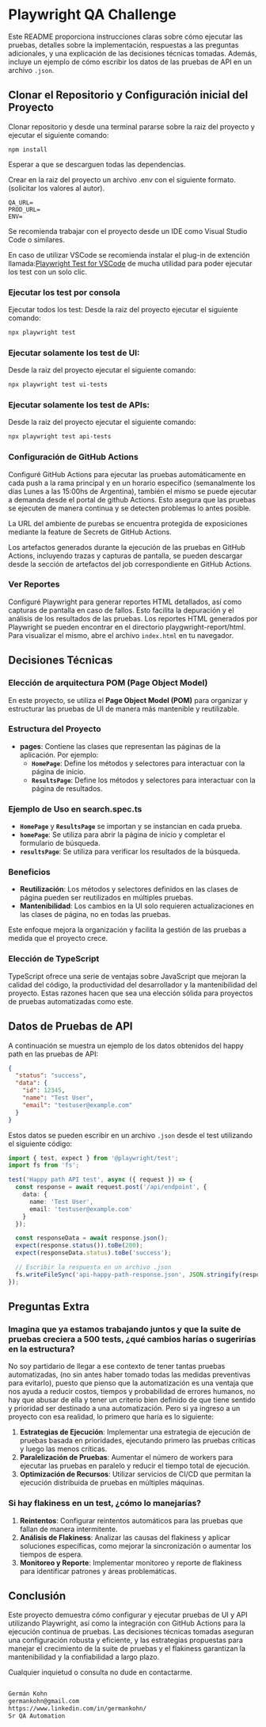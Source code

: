 # Playwright QA Challenge
Este README proporciona instrucciones claras sobre cómo ejecutar las pruebas, detalles sobre la implementación, respuestas a las preguntas adicionales, y una explicación de las decisiones técnicas tomadas. Además, incluye un ejemplo de cómo escribir los datos de las pruebas de API en un archivo `.json`.

## Clonar el Repositorio y Configuración inicial del Proyecto
Clonar repositorio y desde una terminal pararse sobre la raiz del proyecto y ejecutar el siguiente comando:
```
npm install
```
Esperar a que se descarguen todas las dependencias.

Crear en la raiz del proyecto un archivo .env con el siguiente formato. (solicitar los valores al autor).
```
QA_URL=
PROD_URL=
ENV=
```

Se recomienda trabajar con el proyecto desde un IDE como Visual Studio Code o similares.

En caso de utilizar VSCode se recomienda instalar el plug-in de extención llamada:[Playwright Test for VSCode](https://marketplace.visualstudio.com/items?itemName=ms-playwright.playwright) de mucha utilidad para poder ejecutar los test con un solo clic.    

### Ejecutar los test por consola
Ejecutar todos los test:
Desde la raiz del proyecto ejecutar el siguiente comando:
```bash
npx playwright test
```

### Ejecutar solamente los test de UI:
Desde la raiz del proyecto ejecutar el siguiente comando:
```bash
npx playwright test ui-tests
```

### Ejecutar solamente los test de APIs:
Desde la raiz del proyecto ejecutar el siguiente comando:
```bash
npx playwright test api-tests
```
### Configuración de GitHub Actions
Configuré GitHub Actions para ejecutar las pruebas automáticamente en cada push a la rama principal y en un horario específico (semanalmente los días Lunes a las 15:00hs de Argentina), también el mismo se puede ejecutar a demanda desde el portal de github Actions. Esto asegura que las pruebas se ejecuten de manera continua y se detecten problemas lo antes posible.


La URL del ambiente de purebas se encuentra protegida de exposiciones mediante la feature de Secrets de GitHub Actions.

Los artefactos generados durante la ejecución de las pruebas en GitHub Actions, incluyendo trazas y capturas de pantalla, se pueden descargar desde la sección de artefactos del job correspondiente en GitHub Actions.

### Ver Reportes
Configuré Playwright para generar reportes HTML detallados, así como capturas de pantalla en caso de fallos. Esto facilita la depuración y el análisis de los resultados de las pruebas.
Los reportes HTML generados por Playwright se pueden encontrar en el directorio playgwright-report/html. Para visualizar el mismo, abre el archivo `index.html` en tu navegador.

## Decisiones Técnicas

### Elección de arquitectura POM (Page Object Model)
En este proyecto, se utiliza el **Page Object Model (POM)** para organizar y estructurar las pruebas de UI de manera más mantenible y reutilizable. 

### Estructura del Proyecto

- **pages**: Contiene las clases que representan las páginas de la aplicación. Por ejemplo:
  - **`HomePage`**: Define los métodos y selectores para interactuar con la página de inicio.
  - **`ResultsPage`**: Define los métodos y selectores para interactuar con la página de resultados.

### Ejemplo de Uso en search.spec.ts

- **`HomePage`** y **`ResultsPage`** se importan y se instancian en cada prueba.
- **`homePage`**: Se utiliza para abrir la página de inicio y completar el formulario de búsqueda.
- **`resultsPage`**: Se utiliza para verificar los resultados de la búsqueda.

### Beneficios

- **Reutilización**: Los métodos y selectores definidos en las clases de página pueden ser reutilizados en múltiples pruebas.
- **Mantenibilidad**: Los cambios en la UI solo requieren actualizaciones en las clases de página, no en todas las pruebas.

Este enfoque mejora la organización y facilita la gestión de las pruebas a medida que el proyecto crece.

### Elección de TypeScript

TypeScript ofrece una serie de ventajas sobre JavaScript que mejoran la calidad del código, la productividad del desarrollador y la mantenibilidad del proyecto. Estas razones hacen que sea una elección sólida para proyectos de pruebas automatizadas como este.


## Datos de Pruebas de API

A continuación se muestra un ejemplo de los datos obtenidos del happy path en las pruebas de API:

```json
{
  "status": "success",
  "data": {
    "id": 12345,
    "name": "Test User",
    "email": "testuser@example.com"
  }
}
```

Estos datos se pueden escribir en un archivo `.json` desde el test utilizando el siguiente código:

```typescript
import { test, expect } from '@playwright/test';
import fs from 'fs';

test('Happy path API test', async ({ request }) => {
  const response = await request.post('/api/endpoint', {
    data: {
      name: 'Test User',
      email: 'testuser@example.com'
    }
  });

  const responseData = await response.json();
  expect(response.status()).toBe(200);
  expect(responseData.status).toBe('success');

  // Escribir la respuesta en un archivo .json
  fs.writeFileSync('api-happy-path-response.json', JSON.stringify(responseData, null, 2));
});
```
## Preguntas Extra

### Imagina que ya estamos trabajando juntos y que la suite de pruebas creciera a 500 tests, ¿qué cambios harías o sugerirías en la estructura?

No soy partidario de llegar a ese contexto de tener tantas pruebas automatizadas, (no sin antes haber tomado todas las medidas preventivas para evitarlo), puesto que pienso que la automatización es una ventaja que nos ayuda a reducir costos, tiempos y probabilidad de errores humanos, no hay que abusar de ella y tener un criterio bien definido de que tiene sentido y prioridad ser destinado a una automatización. Pero si ya ingreso a un proyecto con esa realidad, lo primero que haría es lo siguiente:
1. **Estrategias de Ejecución**: Implementar una estrategia de ejecución de pruebas basada en prioridades, ejecutando primero las pruebas críticas y luego las menos críticas.
2.  **Paralelización de Pruebas**: Aumentar el número de workers para ejecutar las pruebas en paralelo y reducir el tiempo total de ejecución.
3. **Optimización de Recursos**: Utilizar servicios de CI/CD que permitan la ejecución distribuida de pruebas en múltiples máquinas.

### Si hay flakiness en un test, ¿cómo lo manejarías?

1. **Reintentos**: Configurar reintentos automáticos para las pruebas que fallan de manera intermitente.
2. **Análisis de Flakiness**: Analizar las causas del flakiness y aplicar soluciones específicas, como mejorar la sincronización o aumentar los tiempos de espera.
3. **Monitoreo y Reporte**: Implementar monitoreo y reporte de flakiness para identificar patrones y áreas problemáticas.


## Conclusión

Este proyecto demuestra cómo configurar y ejecutar pruebas de UI y API utilizando Playwright, así como la integración con GitHub Actions para la ejecución continua de pruebas. Las decisiones técnicas tomadas aseguran una configuración robusta y eficiente, y las estrategias propuestas para manejar el crecimiento de la suite de pruebas y el flakiness garantizan la mantenibilidad y la confiabilidad a largo plazo.


Cualquier inquietud o consulta no dude en contactarme.
```bash

Germán Kohn
germankohn@gmail.com
https://www.linkedin.com/in/germankohn/
Sr QA Automation
```
